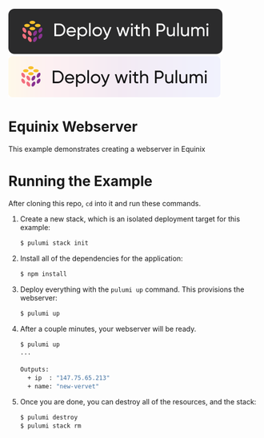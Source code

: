 [![Deploy](../.buttons/deploy-with-pulumi-dark.svg)](https://app.pulumi.com/new?template=https://github.com/pulumi/examples/blob/master/equinix-ts-webserver/README.md#gh-light-mode-only)
[![Deploy](../.buttons/deploy-with-pulumi-light.svg)](https://app.pulumi.com/new?template=https://github.com/pulumi/examples/blob/master/equinix-ts-webserver/README.md#gh-dark-mode-only)

# Equinix Webserver

This example demonstrates creating a webserver in Equinix

# Running the Example

After cloning this repo, `cd` into it and run these commands.

1. Create a new stack, which is an isolated deployment target for this example:

    ```bash
    $ pulumi stack init
    ```

1. Install all of the dependencies for the application:

    ```bash
    $ npm install
    ```

1. Deploy everything with the `pulumi up` command. This provisions the webserver:

    ```bash
    $ pulumi up
    ```

1. After a couple minutes, your webserver will be ready.

    ```bash
    $ pulumi up
    ...

    Outputs:
      + ip  : "147.75.65.213"
      + name: "new-vervet"
    ```

1. Once you are done, you can destroy all of the resources, and the stack:

    ```bash
    $ pulumi destroy
    $ pulumi stack rm
    ```
